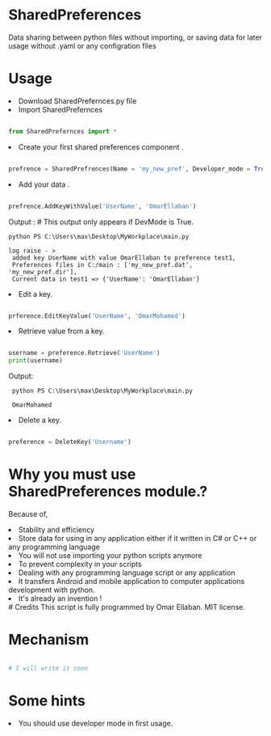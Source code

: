 # SharedPreferences
 Data sharing between python files without importing, or saving data for later usage without .yaml or any configration files
# Usage
<li>Download SharedPrefernces.py file</li>
<li>Import SharedPrefernces</li>

```python

from SharedPrefernces import *

```

<li> Create your first shared preferences component .</li>

```python

prefrence = SharedPrefrences(Name = 'my_new_pref', Developer_mode = True) 

```

<li> Add your data .</li>

```python

prefrence.AddKeyWithValue('UserName', 'OmarEllaban')

```
Output : # This output only appears if DevMode is True. 
```
python PS C:\Users\max\Desktop\MyWorkplace\main.py

log raise - >
 added key UserName with value OmarEllaban to preference test1,
 Preferences files in C:/main : ['my_new_pref.dat', 'my_new_pref.dir'],
 Current data in test1 => {'UserName': 'OmarEllaban'}

```

<li> Edit a key. </li>

```python

prference.EditKeyValue('UserName', 'OmarMohamed')

```

<li> Retrieve value from a key. </li>

```python

username = preference.Retrieve('UserName')
print(username)

```
Output:
```
 python PS C:\Users\max\Desktop\MyWorkplace\main.py
 
 OmarMohamed
```

<li> Delete a key. </li>

```python

preference = DeleteKey('Username')

```

# Why you must use SharedPreferences module.?
Because of,
<li>Stability and efficiency </li>

<li>Store data for using in any application either if it written in C# or C++ or any programming language</li>

<li>You will not use importing your python scripts anymore</li>

<li>To prevent complexity in your scripts</li>

<li>Dealing with any programming language script or any application</li>

<li> It transfers Android and mobile application to computer applications development with python.</li>

<li> It's already an invention ! </li>
# Credits
This script is fully programmed by Omar Ellaban.
MIT license.

# Mechanism

```python

# I will write it soon 

```

# Some hints

<li>You should use developer mode in first usage.</li>